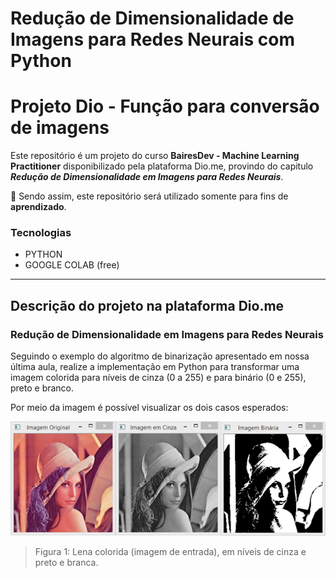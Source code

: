 # Redução de Dimensionalidade de Imagens para Redes Neurais com Python

# Projeto Dio - Função para conversão de imagens

Este repositório é um projeto do curso **BairesDev - Machine Learning Practitioner** disponibilizado pela plataforma Dio.me, provindo do capitulo **_Redução de Dimensionalidade em Imagens para Redes Neurais_**.

:bookmark_tabs: Sendo assim, este repositório será utilizado somente para fins de **aprendizado**.

### Tecnologias

- PYTHON
- GOOGLE COLAB (free)
___

## Descrição do projeto na plataforma Dio.me

### **Redução de Dimensionalidade em Imagens para Redes Neurais**

Seguindo o exemplo do algoritmo de binarização apresentado em nossa última aula, realize a implementação em Python para transformar uma imagem colorida para níveis de cinza (0 a 255) e para binário (0 e 255), preto e branco.  

Por meio da imagem é possível visualizar os dois casos esperados: 

![alt text](image.png)

> Figura 1: Lena colorida (imagem de entrada), em níveis de cinza e preto e branca. 



